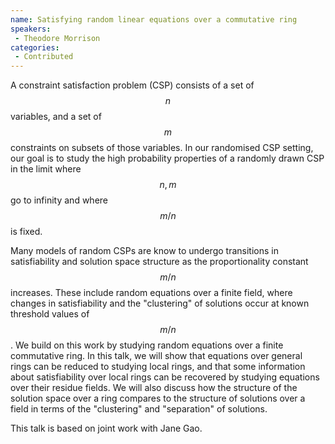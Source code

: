 ```yaml
--- 
name: Satisfying random linear equations over a commutative ring 
speakers: 
 - Theodore Morrison  
categories:
 - Contributed
--- 
```

 
A constraint satisfaction problem (CSP) consists of a set of $$n$$ variables, and a set of $$m$$ constraints on subsets of those variables. In our randomised CSP setting, our goal is to study the high probability properties of a randomly drawn CSP in the limit where $$n,m$$ go to infinity and where $$m/n$$ is fixed. 

Many models of random CSPs are know to undergo transitions in satisfiability and solution space structure as the proportionality constant $$m/n$$ increases. These include random equations over a finite field, where changes in satisfiability and the "clustering" of solutions occur at known threshold values of $$m/n$$. We build on this work by studying random equations over a finite commutative ring. In this talk, we will show that equations over general rings can be reduced to studying local rings, and that some information about satisfiability over local rings can be recovered by studying equations over their residue fields. We will also discuss how the structure of the solution space over a ring compares to the structure of solutions over a field in terms of the "clustering" and "separation" of solutions.

This talk is based on joint work with Jane Gao.